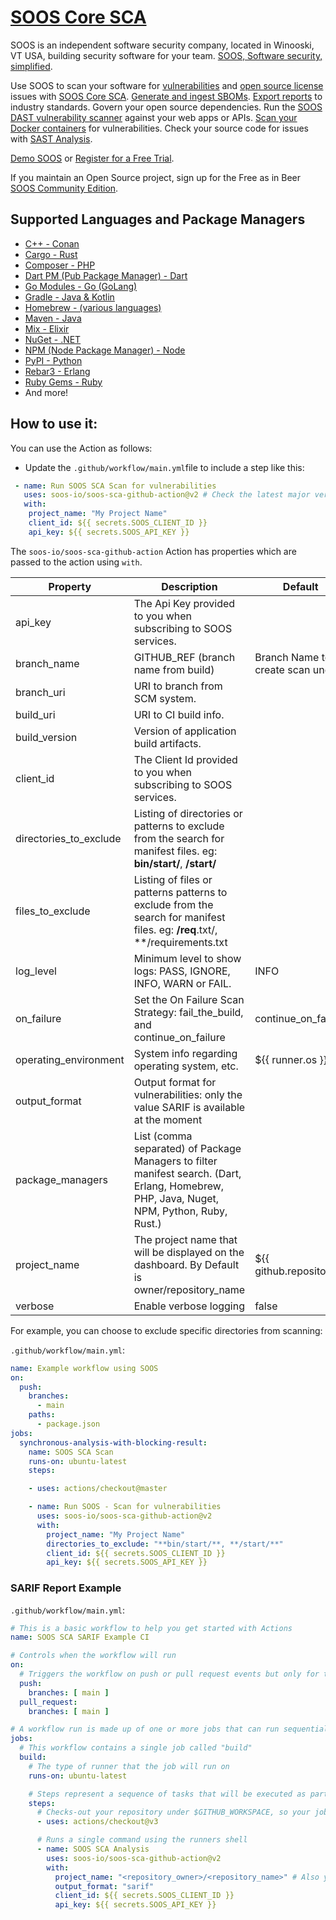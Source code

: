 # [SOOS Core SCA](https://soos.io/sca-product)

SOOS is an independent software security company, located in Winooski, VT USA, building security software for your team. [SOOS, Software security, simplified](https://soos.io).

Use SOOS to scan your software for [vulnerabilities](https://app.soos.io/research/vulnerabilities) and [open source license](https://app.soos.io/research/licenses) issues with [SOOS Core SCA](https://soos.io/products/sca). [Generate and ingest SBOMs](https://soos.io/products/sbom-manager). [Export reports](https://kb.soos.io/help/soos-reports-for-export) to industry standards. Govern your open source dependencies. Run the [SOOS DAST vulnerability scanner](https://soos.io/products/dast) against your web apps or APIs. [Scan your Docker containers](https://soos.io/products/containers) for vulnerabilities. Check your source code for issues with [SAST Analysis](https://soos.io/products/sast).

[Demo SOOS](https://app.soos.io/demo) or [Register for a Free Trial](https://app.soos.io/register).

If you maintain an Open Source project, sign up for the Free as in Beer [SOOS Community Edition](https://soos.io/products/community-edition).

## Supported Languages and Package Managers

* [C++ - Conan](https://conan.io/center/)
* [Cargo - Rust](https://doc.rust-lang.org/cargo/)
* [Composer - PHP](https://maven.apache.org/)
* [Dart PM (Pub Package Manager) - Dart](https://pub.dev/)
* [Go Modules - Go (GoLang)](https://pkg.go.dev/)
* [Gradle - Java & Kotlin](https://gradle.org/)
* [Homebrew - (various languages)](https://brew.sh/)
* [Maven - Java](https://maven.apache.org/)
* [Mix - Elixir](https://hexdocs.pm/mix/Mix.html)
* [NuGet - .NET](https://www.nuget.org/)
* [NPM (Node Package Manager) - Node](https://www.npmjs.com/)
* [PyPI - Python](https://pypi.org/)
* [Rebar3 - Erlang](https://rebar3.readme.io/docs/getting-started)
* [Ruby Gems - Ruby](https://rubygems.org/)
* And more!

## How to use it:

You can use the Action as follows:

- Update the `.github/workflow/main.yml`file to include a step like this:
```yaml
 - name: Run SOOS SCA Scan for vulnerabilities
   uses: soos-io/soos-sca-github-action@v2 # Check the latest major version here: https://github.com/marketplace/actions/soos-core-sca
   with:
    project_name: "My Project Name"
    client_id: ${{ secrets.SOOS_CLIENT_ID }}
    api_key: ${{ secrets.SOOS_API_KEY }}
```

The `soos-io/soos-sca-github-action` Action has properties which are passed to the action using `with`.

| Property                | Description                                                     | Default |
|-------------------------|-----------------------------------------------------------------|---------|
| api_key                 | The Api Key provided to you when subscribing to SOOS services. |  |
| branch_name             | GITHUB_REF (branch name from build) | Branch Name to create scan under |
| branch_uri              | URI to branch from SCM system. |  |
| build_uri               | URI to CI build info. |  |
| build_version           | Version of application build artifacts. |  |
| client_id               | The Client Id provided to you when subscribing to SOOS services. |  |
| directories_to_exclude  | Listing of directories or patterns to exclude from the search for manifest files. eg: **bin/start/**, **/start/** |  |
| files_to_exclude        | Listing of files or patterns patterns to exclude from the search for manifest files. eg: **/req**.txt/, **/requirements.txt |  |
| log_level               | Minimum level to show logs: PASS, IGNORE, INFO, WARN or FAIL. | INFO |
| on_failure              | Set the On Failure Scan Strategy: fail_the_build, and continue_on_failure | continue_on_failure |
| operating_environment   | System info regarding operating system, etc. | ${{ runner.os }} |
| output_format           | Output format for vulnerabilities: only the value SARIF is available at the moment |  |
| package_managers        | List (comma separated) of Package Managers to filter manifest search. (Dart, Erlang, Homebrew, PHP, Java, Nuget, NPM, Python, Ruby, Rust.) |  |
| project_name            | The project name that will be displayed on the dashboard. By Default is owner/repository_name | ${{ github.repository }} |
| verbose                 | Enable verbose logging | false |


For example, you can choose to exclude specific directories from scanning:

`.github/workflow/main.yml`:
```yaml
name: Example workflow using SOOS
on: 
  push:
    branches: 
      - main 
    paths:
      - package.json
jobs:
  synchronous-analysis-with-blocking-result:
    name: SOOS SCA Scan
    runs-on: ubuntu-latest
    steps:

    - uses: actions/checkout@master

    - name: Run SOOS - Scan for vulnerabilities
      uses: soos-io/soos-sca-github-action@v2
      with:
        project_name: "My Project Name"
        directories_to_exclude: "**bin/start/**, **/start/**"
        client_id: ${{ secrets.SOOS_CLIENT_ID }}
        api_key: ${{ secrets.SOOS_API_KEY }}
```

### SARIF Report Example

`.github/workflow/main.yml`:
``` yaml
# This is a basic workflow to help you get started with Actions
name: SOOS SCA SARIF Example CI

# Controls when the workflow will run
on:
  # Triggers the workflow on push or pull request events but only for the main branch
  push:
    branches: [ main ]
  pull_request:
    branches: [ main ]

# A workflow run is made up of one or more jobs that can run sequentially or in parallel
jobs:
  # This workflow contains a single job called "build"
  build:
    # The type of runner that the job will run on
    runs-on: ubuntu-latest

    # Steps represent a sequence of tasks that will be executed as part of the job
    steps:
      # Checks-out your repository under $GITHUB_WORKSPACE, so your job can access it
      - uses: actions/checkout@v3

      # Runs a single command using the runners shell
      - name: SOOS SCA Analysis
        uses: soos-io/soos-sca-github-action@v2
        with:
          project_name: "<repository_owner>/<repository_name>" # Also you can use the var ${{ github.repository }}
          output_format: "sarif"
          client_id: ${{ secrets.SOOS_CLIENT_ID }}
          api_key: ${{ secrets.SOOS_API_KEY }}
```
